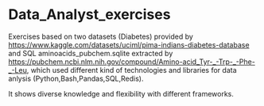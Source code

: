 # Data_Analyst_exercises

Exercises based on two datasets (Diabetes) provided by https://www.kaggle.com/datasets/uciml/pima-indians-diabetes-database and SQL aminoacids_pubchem.sqlite
extracted  by https://pubchem.ncbi.nlm.nih.gov/compound/Amino-acid_Tyr-_-Trp-_-Phe-_-Leu, which used different kind of technologies and libraries for data anlysis (Python,Bash,Pandas,SQL,Redis).

It shows diverse knowledge and flexibility with different frameworks. 

